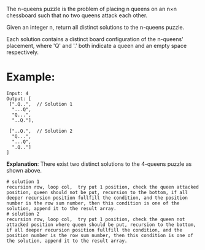 ﻿﻿﻿﻿The n-queens puzzle is the problem of placing n queens on an n×n chessboard such that no two queens attack each other.Given an integer n, return all distinct solutions to the n-queens puzzle.Each solution contains a distinct board configuration of the n-queens' placement, where 'Q' and '.' both indicate a queen and an empty space respectively.# Example:```Input: 4Output: [ [".Q..",  // Solution 1  "...Q",  "Q...",  "..Q."], ["..Q.",  // Solution 2  "Q...",  "...Q",  ".Q.."]]```**Explanation**: There exist two distinct solutions to the 4-queens puzzle as shown above.```# solution 1 recursion row, loop col,  try put 1 position, check the queen attacked position, queen should not be put, recursion to the bottom, if all deeper recursion position fullfill the condition, and the position number is the row sum number, then this condition is one of the solution, append it to the result array.# solution 2recursion row, loop col,  try put 1 position, check the queen not attacked position where queen should be put, recursion to the bottom, if all deeper recursion position fullfill the condition, and the position number is the row sum number, then this condition is one of the solution, append it to the result array.